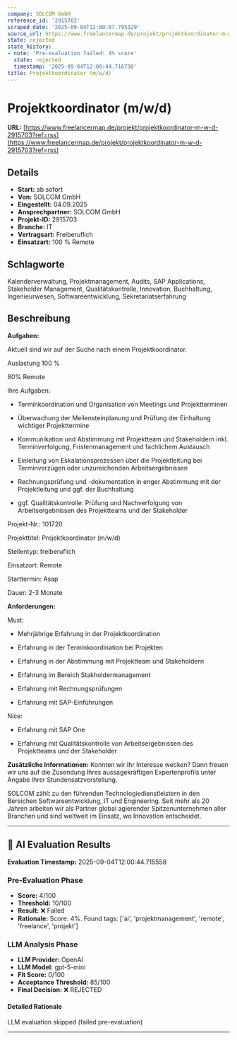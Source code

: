```yaml
---
company: SOLCOM GmbH
reference_id: '2915703'
scraped_date: '2025-09-04T12:00:07.795329'
source_url: https://www.freelancermap.de/projekt/projektkoordinator-m-w-d-2915703?ref=rss
state: rejected
state_history:
- note: 'Pre-evaluation failed: 4% score'
  state: rejected
  timestamp: '2025-09-04T12:00:44.716730'
title: Projektkoordinator (m/w/d)
---
```



# Projektkoordinator (m/w/d)
**URL:** [https://www.freelancermap.de/projekt/projektkoordinator-m-w-d-2915703?ref=rss](https://www.freelancermap.de/projekt/projektkoordinator-m-w-d-2915703?ref=rss)
## Details
- **Start:** ab sofort
- **Von:** SOLCOM GmbH
- **Eingestellt:** 04.09.2025
- **Ansprechpartner:** SOLCOM GmbH
- **Projekt-ID:** 2915703
- **Branche:** IT
- **Vertragsart:** Freiberuflich
- **Einsatzart:** 100
                                                % Remote

## Schlagworte
Kalenderverwaltung, Projektmanagement, Audits, SAP Applications, Stakeholder Management, Qualitätskontrolle, Innovation, Buchhaltung, Ingenieurwesen, Softwareentwicklung, Sekretariatserfahrung

## Beschreibung
**Aufgaben:**

Aktuell sind wir auf der Suche nach einem Projektkoordinator.

Auslastung 100 %

80% Remote

Ihre Aufgaben:

+ Terminkoordination und Organisation von Meetings und Projektterminen

+ Überwachung der Meilensteinplanung und Prüfung der Einhaltung wichtiger Projekttermine

+ Kommunikation und Abstimmung mit Projektteam und Stakeholdern inkl. Terminverfolgung, Fristenmanagement und fachlichem Austausch

+ Einleitung von Eskalationsprozessen über die Projektleitung bei Terminverzügen oder unzureichenden Arbeitsergebnissen

+ Rechnungsprüfung und -dokumentation in enger Abstimmung mit der Projektleitung und ggf. der Buchhaltung

+ ggf. Qualitätskontrolle: Prüfung und Nachverfolgung von Arbeitsergebnissen des Projektteams und der Stakeholder

Projekt-Nr.:
101720

Projekttitel:
Projektkoordinator (m/w/d)

Stellentyp:
freiberuflich

Einsatzort:
Remote

Starttermin:
Asap

Dauer:
2-3 Monate

**Anforderungen:**

Must:

+ Mehrjährige Erfahrung in der Projektkoordination

+ Erfahrung in der Terminkoordination bei Projekten

+ Erfahrung in der Abstimmung mit Projektteam und Stakeholdern

+ Erfahrung im Bereich Stakholdermanagement

+ Erfahrung mit Rechnungsprüfungen

+ Erfahrung mit SAP-Einführungen

Nice:

+ Erfahrung mit SAP One

+ Erfahrung mit Qualitätskontrolle von Arbeitsergebnissen des Projektteams und der Stakeholder

**Zusätzliche Informationen:**
Konnten wir Ihr Interesse wecken? Dann freuen wir uns auf die Zusendung Ihres aussagekräftigen Expertenprofils unter Angabe Ihrer Stundensatzvorstellung.

SOLCOM zählt zu den führenden Technologiedienstleistern in den Bereichen Softwareentwicklung, IT und Engineering. Seit mehr als 20 Jahren arbeiten wir als Partner global agierender Spitzenunternehmen aller Branchen und sind weltweit im Einsatz, wo Innovation entscheidet.

---

## 🤖 AI Evaluation Results

**Evaluation Timestamp:** 2025-09-04T12:00:44.715558

### Pre-Evaluation Phase
- **Score:** 4/100
- **Threshold:** 10/100
- **Result:** ❌ Failed
- **Rationale:** Score: 4%. Found tags: ['ai', 'projektmanagement', 'remote', 'freelance', 'projekt']

### LLM Analysis Phase
- **LLM Provider:** OpenAI
- **LLM Model:** gpt-5-mini
- **Fit Score:** 0/100
- **Acceptance Threshold:** 85/100
- **Final Decision:** ❌ REJECTED

#### Detailed Rationale
LLM evaluation skipped (failed pre-evaluation)

---
